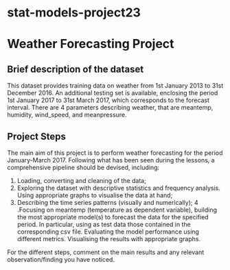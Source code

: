 # stat-models-project23

# Weather Forecasting Project
## Brief description of the dataset

This dataset provides training data on weather from 1st January 2013 to 31st December 2016. An additional testing set is available, enclosing the period 1st January 2017 to 31st March 2017, which corresponds to the forecast interval. There are 4 parameters describing weather, that are meantemp, humidity, wind_speed, and meanpressure.

## Project Steps

The main aim of this project is to perform weather forecasting for the period January-March 2017. Following what has been seen during the lessons, a comprehensive pipeline should be devised, including:

1. Loading, converting and cleaning of the data;
2. Exploring the dataset with descriptive statistics and frequency analysis. Using appropriate graphs to visualise the data at hand;
3. Describing the time series patterns (visually and numerically);
4 .Focusing on meantemp (temperature as dependent variable), building the most appropriate model(s) to forecast the data for the specified period. In particular, using as test data those contained in the corresponding csv file. Evaluating the model performance using different metrics. Visualising the results with appropriate graphs.

For the different steps, comment on the main results and any relevant observation/finding you have noticed.
